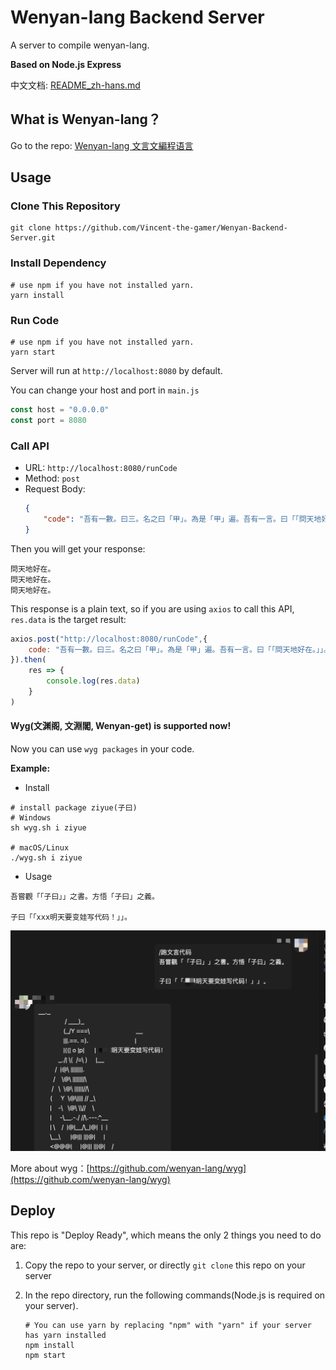 # Wenyan-lang Backend Server
A server to compile wenyan-lang.

**Based on Node.js Express**

中文文档: [README_zh-hans.md](./README_zh-hans.md)

## What is Wenyan-lang？
Go to the repo: [Wenyan-lang 文言文編程语言](https://github.com/wenyan-lang/wenyan)

## Usage

### Clone This Repository
~~~shell
git clone https://github.com/Vincent-the-gamer/Wenyan-Backend-Server.git
~~~

### Install Dependency
~~~shell
# use npm if you have not installed yarn.
yarn install
~~~

### Run Code
~~~shell
# use npm if you have not installed yarn.
yarn start
~~~

Server will run at `http://localhost:8080` by default.

You can change your host and port in `main.js`

~~~js
const host = "0.0.0.0"
const port = 8080
~~~

### Call API
* URL: `http://localhost:8080/runCode`
* Method: `post`
* Request Body: 
    ~~~json
    {
        "code": "吾有一數。曰三。名之曰「甲」。為是「甲」遍。吾有一言。曰「「問天地好在。」」。書之。云云。"
    }
    ~~~
Then you will get your response:
~~~
問天地好在。
問天地好在。
問天地好在。
~~~
This response is a plain text, so if you are using `axios` to call this API, `res.data` is the target result:
~~~js
axios.post("http://localhost:8080/runCode",{
    code: "吾有一數。曰三。名之曰「甲」。為是「甲」遍。吾有一言。曰「「問天地好在。」」。書之。云云。"
}).then(
    res => {
        console.log(res.data)
    }
)
~~~

#### Wyg(文渊阁, 文淵閣, Wenyan-get) is supported now!

Now you can use `wyg packages` in your code.

**Example:**

* Install
~~~shell
# install package ziyue(子曰)
# Windows
sh wyg.sh i ziyue

# macOS/Linux
./wyg.sh i ziyue
~~~

* Usage
~~~wy
吾嘗觀「「子曰」」之書。方悟「子曰」之義。 

子曰「「xxx明天要变娃写代码！」」。 
~~~
![ziyue](./.github/ziyue.png)

More about wyg：[https://github.com/wenyan-lang/wyg](https://github.com/wenyan-lang/wyg)


## Deploy
This repo is "Deploy Ready", which means the only 2 things you need to do are:

1. Copy the repo to your server, or directly `git clone` this repo on your server

2. In the repo directory, run the following commands(Node.js is required on your server).
    ~~~shell
    # You can use yarn by replacing "npm" with "yarn" if your server has yarn installed
    npm install
    npm start
    ~~~